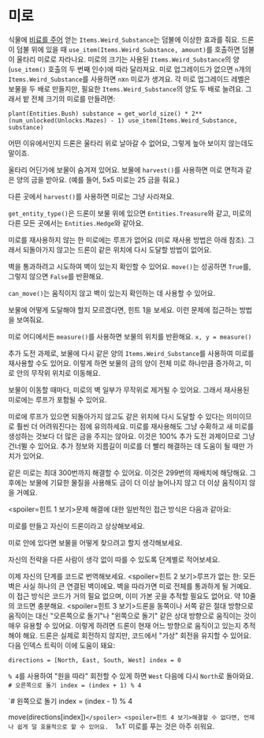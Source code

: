 # 미로
식물에 [비료를 주어](docs/unlocks/fertilizer.md) 얻는 `Items.Weird_Substance`는 덤불에 이상한 효과를 줘요. 드론이 덤불 위에 있을 때 `use_item(Items.Weird_Substance, amount)`를 호출하면 덤불이 울타리 미로로 자라나요.
미로의 크기는 사용된 `Items.Weird_Substance`의 양(`use_item()` 호출의 두 번째 인수)에 따라 달라져요.
미로 업그레이드가 없으면 `n`개의 `Items.Weird_Substance`를 사용하면 `n`x`n` 미로가 생겨요. 각 미로 업그레이드 레벨은 보물을 두 배로 만들지만, 필요한 `Items.Weird_Substance`의 양도 두 배로 늘려요. 
그래서 밭 전체 크기의 미로를 만들려면:

`plant(Entities.Bush)
substance = get_world_size() * 2**(num_unlocked(Unlocks.Mazes) - 1)
use_item(Items.Weird_Substance, substance)`


어떤 이유에서인지 드론은 울타리 위로 날아갈 수 없어요, 그렇게 높아 보이지 않는데도 말이죠.

울타리 어딘가에 보물이 숨겨져 있어요. 보물에 `harvest()`를 사용하면 미로 면적과 같은 양의 금을 받아요. (예를 들어, 5x5 미로는 25 금을 줘요.)

다른 곳에서 `harvest()`를 사용하면 미로는 그냥 사라져요.

`get_entity_type()`은 드론이 보물 위에 있으면 `Entities.Treasure`와 같고, 미로의 다른 모든 곳에서는 `Entities.Hedge`와 같아요.

미로를 재사용하지 않는 한 미로에는 루프가 없어요 (미로 재사용 방법은 아래 참조). 그래서 되돌아가지 않고는 드론이 같은 위치에 다시 도달할 방법이 없어요.

벽을 통과하려고 시도하여 벽이 있는지 확인할 수 있어요. 
`move()`는 성공하면 `True`를, 그렇지 않으면 `False`를 반환해요.

`can_move()`는 움직이지 않고 벽이 있는지 확인하는 데 사용할 수 있어요.

보물에 어떻게 도달해야 할지 모르겠다면, 힌트 1을 보세요. 이런 문제에 접근하는 방법을 보여줘요.

미로 어디에서든 `measure()`를 사용하면 보물의 위치를 반환해요.
`x, y = measure()`

추가 도전 과제로, 보물에 다시 같은 양의 `Items.Weird_Substance`를 사용하여 미로를 재사용할 수도 있어요. 
이렇게 하면 보물의 금의 양이 전체 미로 하나만큼 증가하고, 미로 안의 무작위 위치로 이동해요.

보물이 이동할 때마다, 미로의 벽 일부가 무작위로 제거될 수 있어요. 그래서 재사용된 미로에는 루프가 포함될 수 있어요.

미로에 루프가 있으면 되돌아가지 않고도 같은 위치에 다시 도달할 수 있다는 의미이므로 훨씬 더 어려워진다는 점에 유의하세요.
미로를 재사용해도 그냥 수확하고 새 미로를 생성하는 것보다 더 많은 금을 주지는 않아요.
이것은 100% 추가 도전 과제이므로 그냥 건너뛸 수 있어요.
추가 정보와 지름길이 미로를 더 빨리 해결하는 데 도움이 될 때만 가치가 있어요.

같은 미로는 최대 300번까지 해결할 수 있어요. 이것은 299번의 재배치에 해당해요. 그 후에는 보물에 기묘한 물질을 사용해도 금이 더 이상 늘어나지 않고 더 이상 움직이지 않을 거예요.

<spoiler=힌트 1 보기>문제 해결에 대한 일반적인 접근 방식은 다음과 같아요:

미로를 만들고 자신이 드론이라고 상상해보세요.

미로 안에 있다면 보물을 어떻게 찾으려고 할지 생각해보세요.

자신의 전략을 다른 사람이 생각 없이 따를 수 있도록 단계별로 적어보세요.

이제 자신의 단계를 코드로 번역해보세요.
</spoiler>
<spoiler=힌트 2 보기>루프가 없는 한: 모든 벽은 사실 하나의 큰 연결된 벽이에요. 벽을 따라가면 미로 전체를 통과하게 될 거예요.
이 접근 방식은 코드가 거의 필요 없으며, 이미 가본 곳을 추적할 필요도 없어요. 약 10줄의 코드면 충분해요.</spoiler>
<spoiler=힌트 3 보기>드론을 동쪽이나 서쪽 같은 절대 방향으로 움직이는 대신 "오른쪽으로 돌기"나 "왼쪽으로 돌기" 같은 상대 방향으로 움직이는 것이 매우 유용할 수 있어요. 이렇게 하려면 드론이 현재 어느 방향으로 움직이고 있는지 추적해야 해요. 드론은 실제로 회전하지 않지만, 코드에서 "가상" 회전을 유지할 수 있어요.
다음 인덱스 트릭이 이에 도움이 돼요:

`directions = [North, East, South, West]
index = 0`

`% 4`를 사용하여 "원을 따라" 회전할 수 있게 하면 `West` 다음에 다시 `North`로 돌아와요.
`# 오른쪽으로 돌기
index = (index + 1) % 4`

`# 왼쪽으로 돌기
index = (index - 1) % 4

move(directions[index])`</spoiler>
<spoiler=힌트 4 보기>해결할 수 없다면, 언제나 쉽게 덜 효율적으로 할 수 있어요. 
`1`x`1` 미로를 푸는 것은 아주 쉬워요.</spoiler>